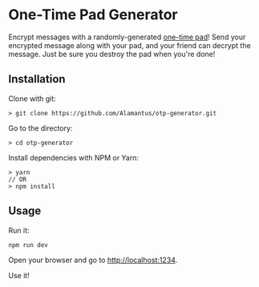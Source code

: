 # One-Time Pad Generator

Encrypt messages with a randomly-generated [one-time pad](https://en.wikipedia.org/wiki/One-time_pad)! Send your encrypted message along with your pad,
and your friend can decrypt the message. Just be sure you destroy the pad when you're done!

## Installation

Clone with git:

```
> git clone https://github.com/Alamantus/otp-generator.git
```

Go to the directory:

```
> cd otp-generator
```

Install dependencies with NPM or Yarn:

```
> yarn
// OR
> npm install
```

## Usage

Run it:

```
npm run dev
```

Open your browser and go to [http://localhost:1234](http://localhost:1234).

Use it!
